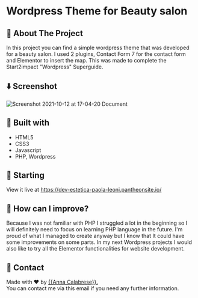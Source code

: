 # Wordpress Theme for Beauty salon

## :dart: About The Project ##
In this project you can find a simple wordpress theme that was developed for a beauty salon.
I used 2 plugins, Contact Form 7 for the contact form and Elementor to insert the map.
This was made to complete the Start2impact "Wordpress" Superguide.

## ⬇️ Screenshot
![Screenshot 2021-10-12 at 17-04-20 Document](https://user-images.githubusercontent.com/81150424/136981399-95cd1f0b-81ad-4d4f-b0cd-f2cefeac7627.png)



## :rocket: Built with ##
- HTML5
- CSS3
- Javascript
- PHP, Wordpress


## :checkered_flag: Starting ##
View it live at <a href src="https://dev-estetica-paola-leoni.pantheonsite.io/
">https://dev-estetica-paola-leoni.pantheonsite.io/
</a>

## :dart: How can I improve? ##
Because I was not familiar with PHP I struggled a lot in the beginning so I will definitely need to focus on learning PHP language in the future. I'm proud of what I managed to create anyway but I know that It could have some improvements on some parts. 
In my next Wordpress projects I would also like to try all the Elementor functionalities for website development.

## :memo: Contact ##

Made with :heart: by <a href="mailto:annacalabrese98@gmail.com" target="_blank">{{Anna Calabrese}}.</a> <br>
You can contact me via this email if you need any further information.
